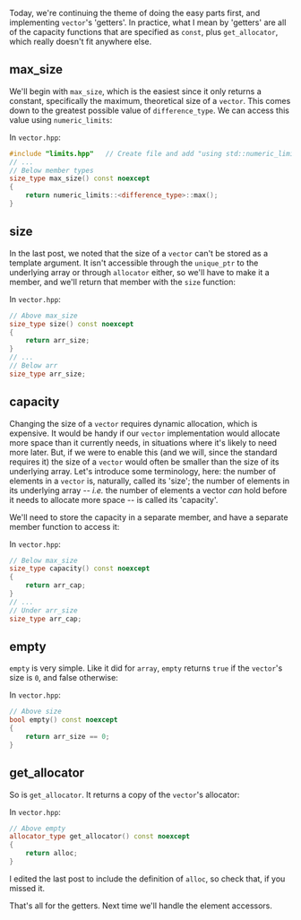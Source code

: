 Today, we're continuing the theme of doing the easy parts first, and implementing `vector`'s 'getters'. In practice, what I mean by 'getters' are all of the capacity functions that are specified as `const`, plus `get_allocator`, which really doesn't fit anywhere else.

## max_size ##

We'll begin with `max_size`, which is the easiest since it only returns a constant, specifically the maximum, theoretical size of a `vector`. This comes down to the greatest possible value of `difference_type`. We can access this value using `numeric_limits`:

In `vector.hpp`:

```cpp
#include "limits.hpp"   // Create file and add "using std::numeric_limits"
// ...
// Below member types
size_type max_size() const noexcept
{
    return numeric_limits::<difference_type>::max();
}
```

## size ##

In the last post, we noted that the size of a `vector` can't be stored as a template argument. It isn't accessible through the `unique_ptr` to the underlying array or through `allocator` either, so we'll have to make it a member, and we'll return that member with the `size` function:

In `vector.hpp`:

```cpp
// Above max_size
size_type size() const noexcept
{
    return arr_size;
}
// ...
// Below arr
size_type arr_size;
```

## capacity ##

Changing the size of a `vector` requires dynamic allocation, which is expensive. It would be handy if our `vector` implementation would allocate more space than it currently needs, in situations where it's likely to need more later. But, if we were to enable this (and we will, since the standard requires it) the size of a `vector` would often be smaller than the size of its underlying array. Let's introduce some terminology, here: the number of elements in a `vector` is, naturally, called its 'size'; the number of elements in its underlying array -- *i.e.* the number of elements a vector *can* hold before it needs to allocate more space -- is called its 'capacity'.

We'll need to store the capacity in a separate member, and have a separate member function to access it:

In `vector.hpp`:

```cpp
// Below max_size
size_type capacity() const noexcept
{
    return arr_cap;
}
// ...
// Under arr_size
size_type arr_cap;
```

## empty ##

`empty` is very simple. Like it did for `array`, `empty` returns `true` if the `vector`'s size is `0`, and false otherwise:

In `vector.hpp`:

```cpp
// Above size
bool empty() const noexcept
{
    return arr_size == 0;
}
```

## get_allocator ##

So is `get_allocator`. It returns a copy of the `vector`'s allocator:

In `vector.hpp`:

```cpp
// Above empty
allocator_type get_allocator() const noexcept
{
    return alloc;
}
```

I edited the last post to include the definition of `alloc`, so check that, if you missed it.

That's all for the getters. Next time we'll handle the element accessors.
